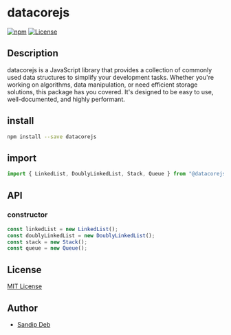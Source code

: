 # datacorejs

[![npm](https://img.shields.io/npm/v/datacorejs.svg)](https://www.npmjs.com/package/your-package-name)
[![License](https://img.shields.io/npm/l/datacorejs.svg)](LICENSE)

## Description

datacorejs is a JavaScript library that provides a collection of commonly used data structures to simplify your development tasks. Whether you're working on algorithms, data manipulation, or need efficient storage solutions, this package has you covered. It's designed to be easy to use, well-documented, and highly performant.

## install

```sh
npm install --save datacorejs
```

## import

```js
import { LinkedList, DoublyLinkedList, Stack, Queue } from "@datacorejs";
```

## API

### constructor

```js
const linkedList = new LinkedList();
const doublyLinkedList = new DoublyLinkedList();
const stack = new Stack();
const queue = new Queue();
```

## License

[MIT License](LICENSE)

## Author

- [Sandip Deb](https://github.com/SandipDeb05)
